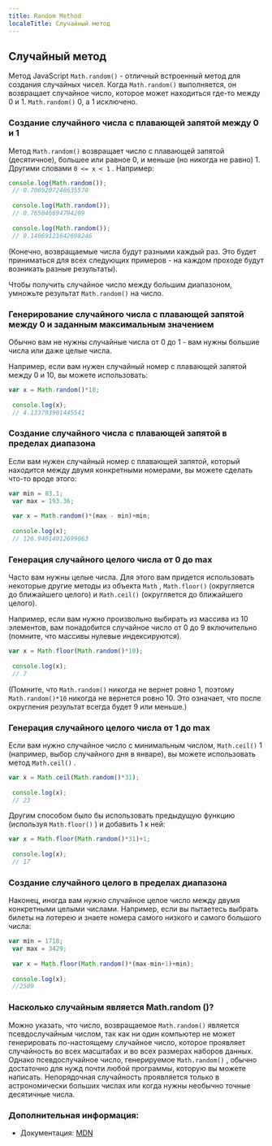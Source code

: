 ```yaml
---
title: Random Method
localeTitle: Случайный метод
---
```

## Случайный метод

Метод JavaScript `Math.random()` - отличный встроенный метод для создания случайных чисел. Когда `Math.random()` выполняется, он возвращает случайное число, которое может находиться где-то между 0 и 1. `Math.random()` 0, а 1 исключено.

### Создание случайного числа с плавающей запятой между 0 и 1

Метод `Math.random()` возвращает число с плавающей запятой (десятичное), большее или равное 0, и меньше (но никогда не равно) 1. Другими словами `0 <= x < 1` . Например:

```JavaScript
console.log(Math.random()); 
 // 0.7069207248635578 
 
 console.log(Math.random()); 
 // 0.765046694794209 
 
 console.log(Math.random()); 
 // 0.14069121642698246 
```

(Конечно, возвращаемые числа будут разными каждый раз. Это будет приниматься для всех следующих примеров - на каждом проходе будут возникать разные результаты).

Чтобы получить случайное число между большим диапазоном, умножьте результат `Math.random()` на число.

### Генерирование случайного числа с плавающей запятой между 0 и заданным максимальным значением

Обычно вам не нужны случайные числа от 0 до 1 - вам нужны большие числа или даже целые числа.

Например, если вам нужен случайный номер с плавающей запятой между 0 и 10, вы можете использовать:

```JavaScript
var x = Math.random()*10; 
 
 console.log(x); 
 // 4.133793901445541 
```

### Создание случайного числа с плавающей запятой в пределах диапазона

Если вам нужен случайный номер с плавающей запятой, который находится между двумя конкретными номерами, вы можете сделать что-то вроде этого:

```JavaScript
var min = 83.1; 
 var max = 193.36; 
 
 var x = Math.random()*(max - min)+min; 
 
 console.log(x); 
 // 126.94014012699063 
```

### Генерация случайного целого числа от 0 до max

Часто вам нужны целые числа. Для этого вам придется использовать некоторые другие методы из объекта `Math` , `Math.floor()` (округляется до ближайшего целого) и `Math.ceil()` (округляется до ближайшего целого).

Например, если вам нужно произвольно выбирать из массива из 10 элементов, вам понадобится случайное число от 0 до 9 включительно (помните, что массивы нулевые индексируются).

```JavaScript
var x = Math.floor(Math.random()*10); 
 
 console.log(x); 
 // 7 
```

(Помните, что `Math.random()` никогда не вернет ровно 1, поэтому `Math.random()*10` никогда не вернется ровно 10. Это означает, что после округления результат всегда будет 9 или меньше.)

### Генерация случайного целого числа от 1 до max

Если вам нужно случайное число с минимальным числом, `Math.ceil()` 1 (например, выбор случайного дня в январе), вы можете использовать метод `Math.ceil()` .

```JavaScript
var x = Math.ceil(Math.random()*31); 
 
 console.log(x); 
 // 23 
```

Другим способом было бы использовать предыдущую функцию (используя `Math.floor()` ) и добавить 1 к ней:

```JavaScript
var x = Math.floor(Math.random()*31)+1; 
 
 console.log(x); 
 // 17 
```

### Создание случайного целого в пределах диапазона

Наконец, иногда вам нужно случайное целое число между двумя конкретными целыми числами. Например, если вы пытаетесь выбрать билеты на лотерею и знаете номера самого низкого и самого большого числа:

```JavaScript
var min = 1718; 
 var max = 3429; 
 
 var x = Math.floor(Math.random()*(max-min+1)+min); 
 
 console.log(x); 
 //2509 
```

### Насколько случайным является Math.random ()?

Можно указать, что число, возвращаемое `Math.random()` является псевдослучайным числом, так как ни один компьютер не может генерировать по-настоящему случайное число, которое проявляет случайность во всех масштабах и во всех размерах наборов данных. Однако псевдослучайное число, генерируемое `Math.random()` , обычно достаточно для нужд почти любой программы, которую вы можете написать. Непорядочная случайность проявляется только в астрономически больших числах или когда нужны необычно точные десятичные числа.

### Дополнительная информация:

*   Документация: [MDN](https://developer.mozilla.org/en-US/docs/Web/JavaScript/Reference/Global_Objects/Math/random)